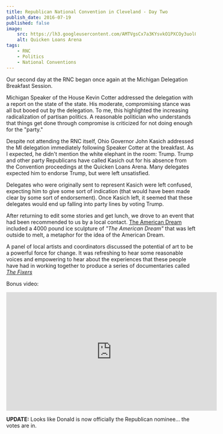 ```yaml
---
title: Republican National Convention in Cleveland - Day Two
publish_date: 2016-07-19
published: false
image:
    src: https://lh3.googleusercontent.com/AMTVgsCx7a3KYsvkO1PXCOy3uolQ5ASSwlMygStrr1TaTLvDmKDn29j3SBVKNiiUUPVh7-uO8oMFnzJL9OMghU3z0nH4xhCYg_OP4mnYTS31R-s7Z2dL9Fg3Thi74fQvgJgP4mFYohiV8Jw9KuAzSPxee2THofo5bHpb0CnbeaQvyS1o0GnxSZxznjS-NIL9zXpp8AxsW2y8vwU-0tlCEvzODQWYfqVZP95g0990ohFBQr3YEguaM5zRkxueoAZouGh75AOqtQZnO5S7JusapESUmhDZvDE71arK7e32hag23pkiA2d44oQUYbBd-kJEdk96WepMzXZzh12IDA8ib7UAd33CtMwl5wWbsInxC_WyciRL8VkSnme1gb1jupubrsRHvfzFrmjxbThq1fyrw9jbUOVqXhaDxBKR58ReyEFs6rEdndtbwlY6f3Qc1borESNu4iTnnKD7Ljbv0Go8qS65rxzoI3CfYm6iSCV8N02dtSpNHYWKgYoLodexlb9RDDIU9zuJLOjdW3WoD94Rgry9xafuusUNqXfXrdSXx9jrenKyfFaskmxtqr_uY1yhGRAgJYye6mgFQOB-l6HCeBEdAa6BS_eL=w1169-h662-no
    alt: Quicken Loans Arena
tags:
    - RNC
    - Politics
    - National Conventions
---
```

Our second day at the RNC began once again at the Michigan Delegation Breakfast Session. 

Michigan Speaker of the House Kevin Cotter addressed the delegation with a report on the state of the state. His moderate, compromising stance was all but booed out by the delegation. To me, this highlighted the increasing radicalization of partisan politics. A reasonable politician who understands that things get done through compromise is criticized for not doing enough for the "party."

Despite not attending the RNC itself, Ohio Governor John Kasich addressed the MI delegation immediately following Speaker Cotter at the breakfast. As I expected, he didn't mention the white elephant in the room: Trump. Trump and other party Republicans have called Kasich out for his absence from the Convention proceedings at the Quicken Loans Arena. Many delegates expected him to endorse Trump, but were left unsatisfied. 

Delegates who were originally sent to represent Kasich were left confused, expecting him to give some sort of indication (that would have been made clear by some sort of endorsement). Once Kasich left, it seemed that these delegates would end up falling into party lines by voting Trump. 

After returning to edit some stories and get lunch, we drove to an event that had been recommended to us by a local contact. [The American Dream](https://cityclub.org/events/the-american-dream-a-symposium-at-the-intersection-of-art-and-politics) included a 4000 pound ice sculpture of _"The American Dream"_ that was left outside to melt, a metaphor for the idea of the American Dream.

A panel of local artists and coordinators discussed the potential of art to be a powerful force for change. It was refreshing to hear some reasonable voices and empowering to hear about the experiences that these people have had in working together to produce a series of documentaries called [_The Fixers_](http://www.thefixerscleveland.com/)


Bonus video:
<iframe width="560" height="315" src="https://www.youtube.com/embed/ahChgL85VF8" frameborder="0" allowfullscreen></iframe>

__UPDATE:__ Looks like Donald is now officially the Republican nominee... the votes are in. 


